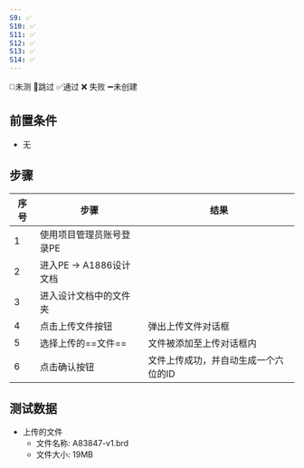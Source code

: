 ```yaml
---
S9: ✅
S10: ✅
S11: ✅
S12: ✅
S13: ✅
S14: ✅
---
```

◻️未测    🚫跳过     ✅通过    ❌ 失败    ➖未创建

## 前置条件

- 无

## 步骤

| 序号  | 步骤                | 结果                  |
| --- | ----------------- | ------------------- |
| 1   | 使用项目管理员账号登录PE     |                     |
| 2   | 进入PE -> A1886设计文档 |                     |
| 3   | 进入设计文档中的文件夹       |                     |
| 4   | 点击上传文件按钮          | 弹出上传文件对话框           |
| 5   | 选择上传的==文件==       | 文件被添加至上传对话框内        |
| 6   | 点击确认按钮            | 文件上传成功，并自动生成一个六位的ID |

## 测试数据

- 上传的文件
	- 文件名称: A83847-v1.brd
	- 文件大小: 19MB
